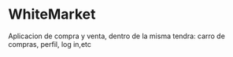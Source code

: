 # WhiteMarket
Aplicacion de compra y venta, dentro de la misma tendra: carro de compras, perfil, log in,etc 

